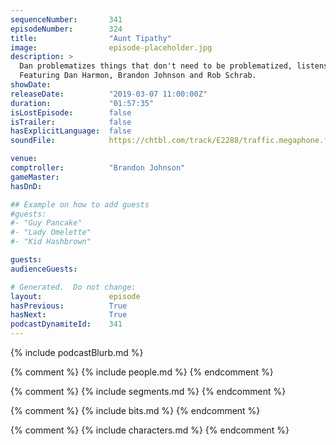 ```yaml
---
sequenceNumber:       341
episodeNumber:        324
title:                "Aunt Tipathy"
image:                episode-placeholder.jpg
description: >
  Dan problematizes things that don't need to be problematized, listens to audio porn and gets to the bottom of The Flash with Brandon and Schrab.
  Featuring Dan Harmon, Brandon Johnson and Rob Schrab.
showDate:             
releaseDate:          "2019-03-07 11:00:00Z"
duration:             "01:57:35"
isLostEpisode:        false
isTrailer:            false
hasExplicitLanguage:  false
soundFile:            https://chtbl.com/track/E2288/traffic.megaphone.fm/STA6235756669.mp3?updated=1596567827

venue:                
comptroller:          "Brandon Johnson"
gameMaster:           
hasDnD:               

## Example on how to add guests
#guests:
#- "Guy Pancake"
#- "Lady Omelette"
#- "Kid Hashbrown"

guests:
audienceGuests:

# Generated.  Do not change:
layout:               episode
hasPrevious:          True
hasNext:              True
podcastDynamiteId:    341
---
```


{% include podcastBlurb.md %}

{% comment %}
{% include people.md %}
{% endcomment %}

{% comment %}
{% include segments.md %}
{% endcomment %}

{% comment %}
{% include bits.md %}
{% endcomment %}

{% comment %}
{% include characters.md %}
{% endcomment %}
